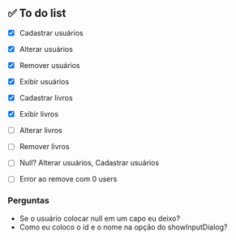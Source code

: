## ✅ To do list
- [x] Cadastrar usuários
- [x] Alterar usuários
- [x] Remover usuários
- [x] Exibir usuários

- [x] Cadastrar livros
- [x] Exibir livros
- [ ] Alterar livros
- [ ] Remover livros

- [ ] Null? Alterar usuários, Cadastrar usuários
- [ ] Error ao remove com 0 users

### Perguntas
- Se o usuário colocar null em um capo eu deixo?
- Como eu coloco o id e o nome na opção do showInputDialog?